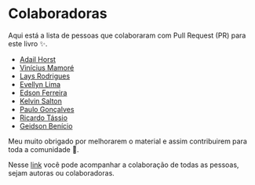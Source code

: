 # Colaboradoras

Aqui está a lista de pessoas que colaboraram com Pull Request (PR) para este livro :sparkles:.

- [Adail Horst](https://github.com/SpawW)
- [Vinícius Mamoré](https://github.com/vmamore)
- [Lays Rodrigues](https://github.com/lays147)
- [Evellyn Lima](https://github.com/evelew)
- [Edson Ferreira](https://github.com/edsoncelio)
- [Kelvin Salton](https://github.com/kelvins)
- [Paulo Gonçalves](https://github.com/PauloGoncalvesBH)
- [Ricardo Tássio](https://github.com/ricardotassio)
- [Geidson Benício](https://github.com/geidsonc)

Meu muito obrigado por melhorarem o material e assim contribuirem para toda a comunidade :tada:.

Nesse [link](https://github.com/gomex/deploy-em-producao/graphs/contributors) você pode acompanhar a colaboração de todas as pessoas, sejam autoras ou colaboradoras.
